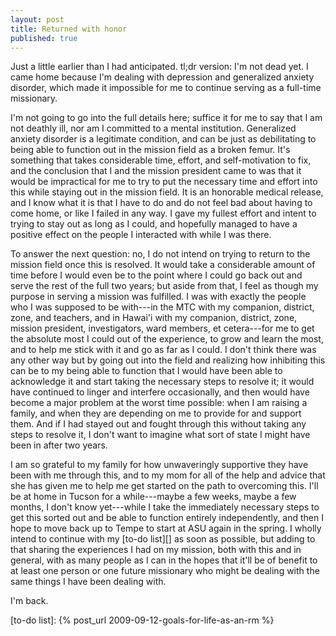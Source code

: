 ```yaml
---
layout: post
title: Returned with honor
published: true
---
```


Just a little earlier than I had anticipated. tl;dr version: I'm not
dead yet. I came home because I'm dealing with depression and
generalized anxiety disorder, which made it impossible for me to
continue serving as a full-time missionary.

I'm not going to go into the full details here; suffice it for me to
say that I am not deathly ill, nor am I committed to a mental
institution. Generalized anxiety disorder is a legitimate condition,
and can be just as debilitating to being able to function out in the
mission field as a broken femur. It's something that takes considerable
time, effort, and self-motivation to fix, and the conclusion that I and
the mission president came to was that it would be impractical for me
to try to put the necessary time and effort into this while staying out
in the mission field. It is an honorable medical release, and I know
what it is that I have to do and do not feel bad about having to come
home, or like I failed in any way. I gave my fullest effort and intent
to trying to stay out as long as I could, and hopefully managed to have
a positive effect on the people I interacted with while I was there.

<!-- more -->

To answer the next question: no, I do not intend on trying to return to
the mission field once this is resolved. It would take a considerable
amount of time before I would even be to the point where I could go
back out and serve the rest of the full two years; but aside from that,
I feel as though my purpose in serving a mission was fulfilled. I was
with exactly the people who I was supposed to be with---in the MTC with
my companion, district, zone, and teachers, and in Hawai'i with my
companion, district, zone, mission president, investigators, ward
members, et cetera---for me to get the absolute most I could out of the
experience, to grow and learn the most, and to help me stick with it
and go as far as I could. I don't think there was any other way but by
going out into the field and realizing how inhibiting this can be to my
being able to function that I would have been able to acknowledge it
and start taking the necessary steps to resolve it; it would have
continued to linger and interfere occasionally, and then would have
become a major problem at the worst time possible: when I am raising a
family, and when they are depending on me to provide for and support
them. And if I had stayed out and fought through this without taking
any steps to resolve it, I don't want to imagine what sort of state I
might have been in after two years.

I am so grateful to my family for how unwaveringly supportive they have
been with me through this, and to my mom for all of the help and advice
that she has given me to help me get started on the path to overcoming
this. I'll be at home in Tucson for a while---maybe a few weeks, maybe
a few months, I don't know yet---while I take the immediately necessary
steps to get this sorted out and be able to function entirely
independently, and then I hope to move back up to Tempe to start at ASU
again in the spring. I wholly intend to continue with my [to-do list][]
as soon as possible, but adding to that sharing the experiences I had
on my mission, both with this and in general, with as many people as I
can in the hopes that it'll be of benefit to at least one person or one
future missionary who might be dealing with the same things I have been
dealing with.

I'm back.

[covered]: http://jesseinhawaii.blogspot.com/2009/10/update.html
[to-do list]: {% post_url 2009-09-12-goals-for-life-as-an-rm %}
